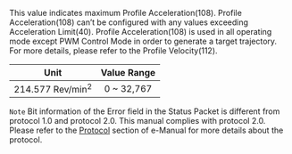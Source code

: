 This value indicates maximum Profile Acceleration(108). Profile Acceleration(108) can’t be configured with any values exceeding Acceleration Limit(40). Profile Acceleration(108) is used in all operating mode except PWM Control Mode in order to generate a target trajectory. For more details, please refer to the Profile Velocity(112).

|Unit|Value Range|
| :---: | :---: |
|214.577 Rev/min<sup>2</sup>|0 ~ 32,767|

`Note` Bit information of the Error field in the Status Packet is different from protocol 1.0 and protocol 2.0. This manual complies with protocol 2.0. Please refer to the [Protocol] section of e-Manual for more details about the protocol.

[Protocol]: /docs/en/dxl/protocol1/#error

